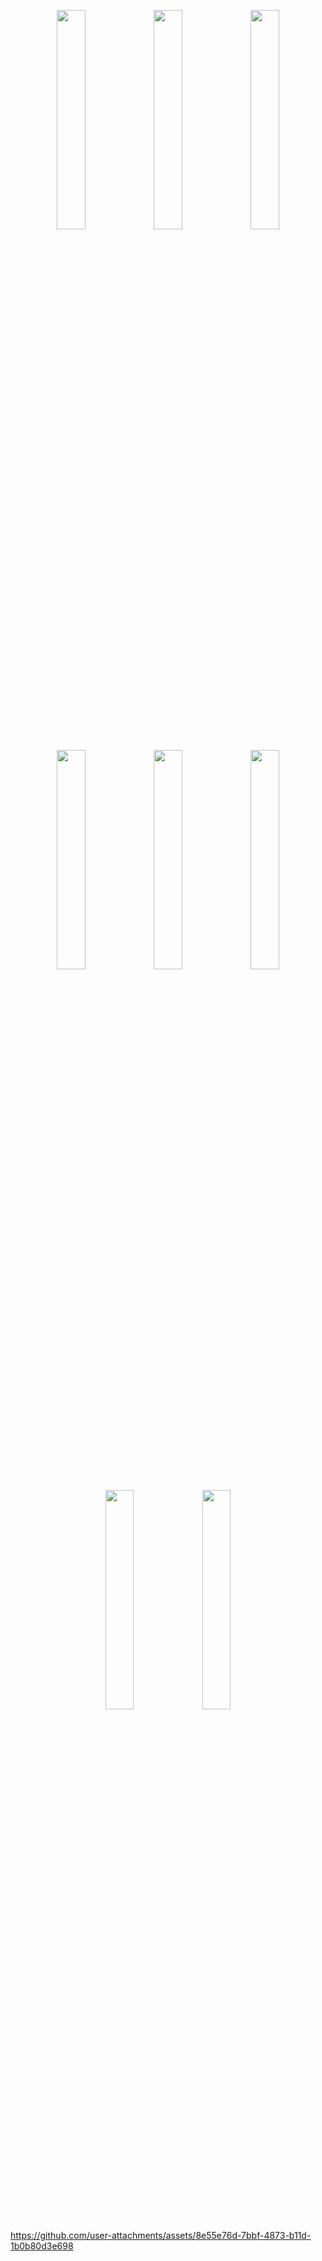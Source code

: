
<p align="center">
  <img src="https://github.com/user-attachments/assets/6390c5b5-da03-4b57-b805-356f25e8ac29" width="30%">
  <img src="https://github.com/user-attachments/assets/0c5c9023-2008-4f07-b6f6-8bf0e012d5b5" width="30%">
  <img src="https://github.com/user-attachments/assets/2aace013-43a8-473e-b2d0-c169915005da" width="30%">
</p>

<p align="center">
  <img src="https://github.com/user-attachments/assets/75de9067-0865-4f2e-9671-45141b277c89" width="30%">
  <img src="https://github.com/user-attachments/assets/b70fb490-d4be-4928-ac10-6b3c79d0d7e2" width="30%">
  <img src="https://github.com/user-attachments/assets/1a1792a1-11de-4be6-8a30-478746a8d000" width="30%">
</p>

<p align="center">
  <img src="https://github.com/user-attachments/assets/8070d3b0-72c6-4126-b100-d19b172a8935" width="30%">
  <img src="https://github.com/user-attachments/assets/6722dfba-117f-44e1-8775-e17574f693e0" width="30%">
</p>





https://github.com/user-attachments/assets/8e55e76d-7bbf-4873-b11d-1b0b80d3e698

